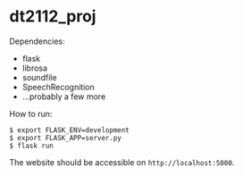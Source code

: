 # dt2112_proj

Dependencies:
* flask
* librosa
* soundfile
* SpeechRecognition
* ...probably a few more

How to run:
```
$ export FLASK_ENV=development
$ export FLASK_APP=server.py
$ flask run
```
The website should be accessible on `http://localhost:5000`.
